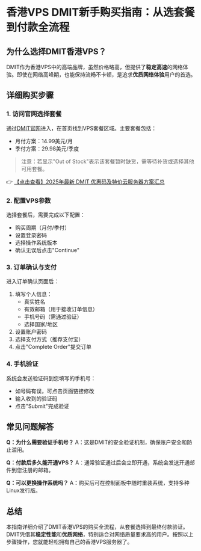 # 香港VPS DMIT新手购买指南：从选套餐到付款全流程

## 为什么选择DMIT香港VPS？

DMIT作为香港VPS中的高端品牌，虽然价格略高，但提供了**稳定高速**的网络体验。即使在网络高峰期，也能保持流畅不卡顿，是追求**优质网络体验**用户的首选。

## 详细购买步骤

### 1. 访问官网选择套餐
通过[DMIT官网](https://bit.ly/dmit_coupon)进入，在首页找到VPS套餐区域。主要套餐包括：
- 月付方案：14.99美元/月
- 季付方案：29.98美元/季度

> 注意：若显示"Out of Stock"表示该套餐暂时缺货，需等待补货或选择其他可用套餐。

👉 [【点击查看】2025年最新 DMIT 优惠码及特价云服务器方案汇总](https://bit.ly/dmit_coupon)

### 2. 配置VPS参数
选择套餐后，需要完成以下配置：
- 购买周期（月付/季付）
- 设置登录密码
- 选择操作系统版本
- 确认无误后点击"Continue"

### 3. 订单确认与支付
进入订单确认页面后：
1. 填写个人信息：
   - 真实姓名
   - 有效邮箱（用于接收订单信息）
   - 手机号码（需通过验证）
   - 选择国家/地区
2. 设置账户密码
3. 选择支付方式（推荐支付宝）
4. 点击"Complete Order"提交订单

### 4. 手机验证
系统会发送验证码到您填写的手机号：
- 如号码有误，可点击页面链接修改
- 输入收到的验证码
- 点击"Submit"完成验证

## 常见问题解答

**Q：为什么需要验证手机号？**
A：这是DMIT的安全验证机制，确保账户安全和防止滥用。

**Q：付款后多久能开通VPS？**
A：通常验证通过后会立即开通，系统会发送开通邮件到您注册的邮箱。

**Q：可以更换操作系统吗？**
A：购买后可在控制面板中随时重装系统，支持多种Linux发行版。

## 总结

本指南详细介绍了DMIT香港VPS的购买全流程，从套餐选择到最终付款验证。DMIT凭借其**稳定性能**和**优质网络**，特别适合对网络质量要求高的用户。按照以上步骤操作，您就能轻松拥有自己的香港VPS服务器了。